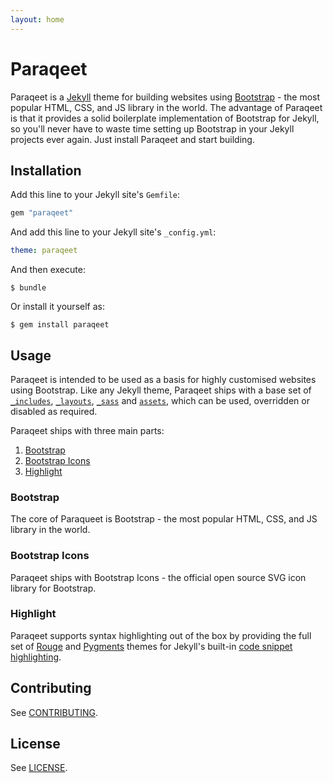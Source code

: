 ```yaml
---
layout: home
---
```


# Paraqeet

Paraqeet is a [Jekyll](https://jekyllrb.com/) theme for building websites using [Bootstrap](https://getbootstrap.com/) - the most popular HTML, CSS, and JS library in the world. The advantage of Paraqeet is that it provides a solid boilerplate implementation of Bootstrap for Jekyll, so you'll never have to waste time setting up Bootstrap in your Jekyll projects ever again. Just install Paraqeet and start building.

## Installation

Add this line to your Jekyll site's `Gemfile`:

```ruby
gem "paraqeet"
```

And add this line to your Jekyll site's `_config.yml`:

```yaml
theme: paraqeet
```

And then execute:

```
$ bundle
```

Or install it yourself as:

```
$ gem install paraqeet
```

## Usage

Paraqeet is intended to be used as a basis for highly customised websites using Bootstrap. Like any Jekyll theme, Paraqeet ships with a base set of [`_includes`](https://github.com/signified/paraqeet/tree/main/_includes), [`_layouts`](https://github.com/signified/paraqeet/tree/main/_layouts), [`_sass`](https://github.com/signified/paraqeet/tree/main/_sass) and [`assets`](https://github.com/signified/paraqeet/tree/main/assets), which can be used, overridden or disabled as required.

Paraqeet ships with three main parts:

1. [Bootstrap](#bootstrap)
1. [Bootstrap Icons](#bootstrap-icons)
1. [Highlight](#highlight)

### Bootstrap

The core of Paraqueet is Bootstrap - the most popular HTML, CSS, and JS library in the world.

### Bootstrap Icons

Paraqeet ships with Bootstrap Icons - the official open source SVG icon library for Bootstrap.

### Highlight

Paraqeet supports syntax highlighting out of the box by providing the full set of [Rouge](http://rouge.jneen.net/) and [Pygments](https://pygments.org/) themes for Jekyll's built-in [code snippet highlighting](https://jekyllrb.com/docs/liquid/tags/#code-snippet-highlighting).

## Contributing

See [CONTRIBUTING](https://github.com/signified/.github/blob/main/CONTRIBUTING.md).

## License

See [LICENSE](https://github.com/signified/paraqeet/blob/main/LICENSE).
